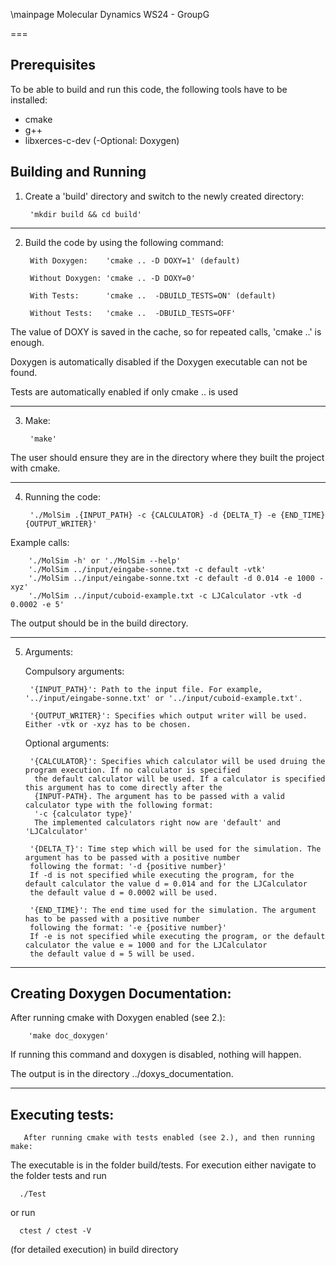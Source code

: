 \mainpage Molecular Dynamics WS24 - GroupG

 
===
## Prerequisites
To be able to build and run this code, the following tools have to be installed:

- cmake
- g++
- libxerces-c-dev
(-Optional: Doxygen)

## Building and Running
1) Create a 'build' directory and switch to the newly created directory:


        'mkdir build && cd build'
---
2) Build the code by using the following command:


        With Doxygen:    'cmake .. -D DOXY=1' (default)
   
        Without Doxygen: 'cmake .. -D DOXY=0' 
   
        With Tests:      'cmake ..  -DBUILD_TESTS=ON' (default)

        Without Tests:   'cmake ..  -DBUILD_TESTS=OFF'

The value of DOXY is saved in the cache, so for repeated calls, 'cmake ..' is enough.
   
Doxygen is automatically disabled if the Doxygen executable can not be found.

Tests are automatically enabled if only cmake .. is used

---
3) Make:

        'make'

The user should ensure they are in the directory where they built the project with cmake.

---
4) Running the code:


        './MolSim .{INPUT_PATH} -c {CALCULATOR} -d {DELTA_T} -e {END_TIME} {OUTPUT_WRITER}'

Example calls: 

        './MolSim -h' or './MolSim --help'
        './MolSim ../input/eingabe-sonne.txt -c default -vtk'
        './MolSim ../input/eingabe-sonne.txt -c default -d 0.014 -e 1000 -xyz'
        './MolSim ../input/cuboid-example.txt -c LJCalculator -vtk -d 0.0002 -e 5'

The output should be in the build directory.    
    
---
5) Arguments:

    Compulsory arguments:

        '{INPUT_PATH}': Path to the input file. For example, '../input/eingabe-sonne.txt' or '../input/cuboid-example.txt'.

        '{OUTPUT_WRITER}': Specifies which output writer will be used. Either -vtk or -xyz has to be chosen.

    Optional arguments:

        '{CALCULATOR}': Specifies which calculator will be used druing the program execution. If no calculator is specified
         the default calculator will be used. If a calculator is specified this argument has to come directly after the
         {INPUT-PATH}. The argument has to be passed with a valid calculator type with the following format:
         '-c {calculator type}'
         The implemented calculators right now are 'default' and 'LJCalculator'

        '{DELTA_T}': Time step which will be used for the simulation. The argument has to be passed with a positive number
        following the format: '-d {positive number}'
        If -d is not specified while executing the program, for the default calculator the value d = 0.014 and for the LJCalculator
        the default value d = 0.0002 will be used.

        '{END_TIME}': The end time used for the simulation. The argument has to be passed with a positive number
        following the format: '-e {positive number}'
        If -e is not specified while executing the program, or the default calculator the value e = 1000 and for the LJCalculator
        the default value d = 5 will be used.

---
## Creating Doxygen Documentation:

After running cmake with Doxygen enabled (see 2.):

        'make doc_doxygen'

If running this command and doxygen is disabled, nothing will happen.

The output is in the directory ../doxys_documentation.

---
## Executing tests:
      
       After running cmake with tests enabled (see 2.), and then running make:

The executable is in the folder build/tests. For execution either navigate to the folder tests and run 

      ./Test
or run 

      ctest / ctest -V 
(for detailed execution) in build directory

        
       

